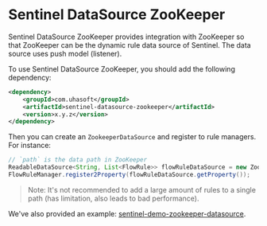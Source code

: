 # Sentinel DataSource ZooKeeper

Sentinel DataSource ZooKeeper provides integration with ZooKeeper so that ZooKeeper
can be the dynamic rule data source of Sentinel. The data source uses push model (listener).

To use Sentinel DataSource ZooKeeper, you should add the following dependency:

```xml
<dependency>
    <groupId>com.uhasoft</groupId>
    <artifactId>sentinel-datasource-zookeeper</artifactId>
    <version>x.y.z</version>
</dependency>
```

Then you can create an `ZookeeperDataSource` and register to rule managers.
For instance:

```java
// `path` is the data path in ZooKeeper
ReadableDataSource<String, List<FlowRule>> flowRuleDataSource = new ZookeeperDataSource<>(remoteAddress, path, source -> JSON.parseObject(source, new TypeReference<List<FlowRule>>() {}));
FlowRuleManager.register2Property(flowRuleDataSource.getProperty());
```

> Note: It's not recommended to add a large amount of rules to a single path (has limitation, also leads to bad performance).

We've also provided an example: [sentinel-demo-zookeeper-datasource](https://github.com/alibaba/Sentinel/tree/master/sentinel-demo/sentinel-demo-zookeeper-datasource).